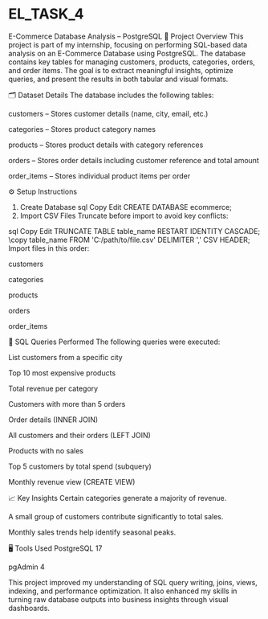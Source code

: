 # EL_TASK_4
E-Commerce Database Analysis – PostgreSQL
📌 Project Overview
This project is part of my internship, focusing on performing SQL-based data analysis on an E-Commerce Database using PostgreSQL.
The database contains key tables for managing customers, products, categories, orders, and order items.
The goal is to extract meaningful insights, optimize queries, and present the results in both tabular and visual formats.

🗂 Dataset Details
The database includes the following tables:

customers – Stores customer details (name, city, email, etc.)

categories – Stores product category names

products – Stores product details with category references

orders – Stores order details including customer reference and total amount

order_items – Stores individual product items per order

⚙️ Setup Instructions
1. Create Database
sql
Copy
Edit
CREATE DATABASE ecommerce;
2. Import CSV Files
Truncate before import to avoid key conflicts:

sql
Copy
Edit
TRUNCATE TABLE table_name RESTART IDENTITY CASCADE;
\copy table_name FROM 'C:/path/to/file.csv' DELIMITER ',' CSV HEADER;
Import files in this order:

customers

categories

products

orders

order_items

📜 SQL Queries Performed
The following queries were executed:

List customers from a specific city

Top 10 most expensive products

Total revenue per category

Customers with more than 5 orders

Order details (INNER JOIN)

All customers and their orders (LEFT JOIN)

Products with no sales

Top 5 customers by total spend (subquery)

Monthly revenue view (CREATE VIEW)


📈 Key Insights
Certain categories generate a majority of revenue.

A small group of customers contribute significantly to total sales.

Monthly sales trends help identify seasonal peaks.

🖥 Tools Used
PostgreSQL 17

pgAdmin 4


This project improved my understanding of SQL query writing, joins, views, indexing, and performance optimization.
It also enhanced my skills in turning raw database outputs into business insights through visual dashboards.
